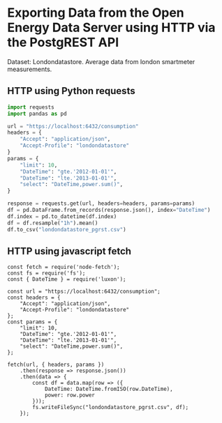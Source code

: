 # Exporting Data from the Open Energy Data Server using HTTP via the PostgREST API
Dataset:
Londondatastore.
Average data from london smartmeter measurements.

## HTTP using Python requests

```python
import requests
import pandas as pd

url = "https://localhost:6432/consumption"
headers = {
    "Accept": "application/json",
    "Accept-Profile": "londondatastore"
}
params = {
    "limit": 10,
    "DateTime": "gte.'2012-01-01'",
    "DateTime": "lte.'2013-01-01'",
    "select": "DateTime,power.sum()",
}

response = requests.get(url, headers=headers, params=params)
df = pd.DataFrame.from_records(response.json(), index="DateTime")
df.index = pd.to_datetime(df.index)
df = df.resample("1h").mean()
df.to_csv("londondatastore_pgrst.csv")
```

## HTTP using javascript fetch

```
const fetch = require('node-fetch');
const fs = require('fs');
const { DateTime } = require('luxon');

const url = "https://localhost:6432/consumption";
const headers = {
    "Accept": "application/json",
    "Accept-Profile": "londondatastore"
};
const params = {
    "limit": 10,
    "DateTime": "gte.'2012-01-01'",
    "DateTime": "lte.'2013-01-01'",
    "select": "DateTime,power.sum()",
};

fetch(url, { headers, params })
    .then(response => response.json())
    .then(data => {
        const df = data.map(row => ({
            DateTime: DateTime.fromISO(row.DateTime),
            power: row.power
        }));
        fs.writeFileSync("londondatastore_pgrst.csv", df);
    });
```
    